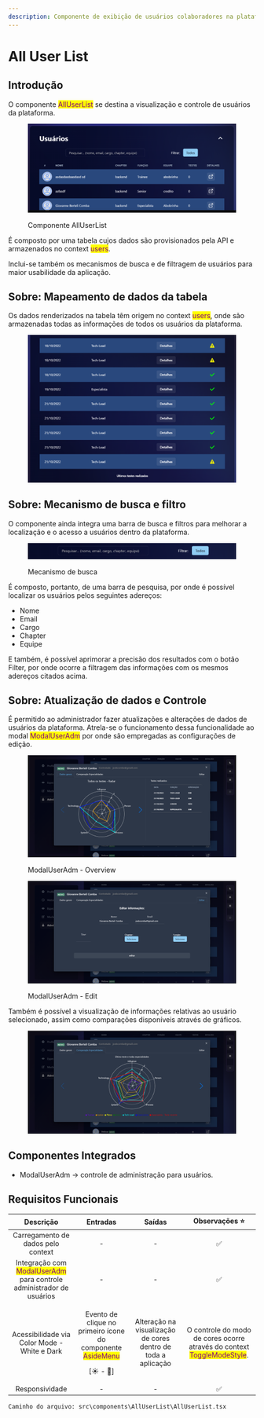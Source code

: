 ```yaml
---
description: Componente de exibição de usuários colaboradores na plataforma
---
```


# All User List

## Introdução

O componente <mark style="color:purple;">AllUserList</mark> se destina a visualização e controle de usuários da plataforma.

<figure><img src="../../.gitbook/assets/image (3).png" alt=""><figcaption><p>Componente AllUserList</p></figcaption></figure>

É composto por uma tabela cujos dados são provisionados pela API e armazenados no context <mark style="color:purple;">users</mark>.

Inclui-se também os mecanismos de busca e de filtragem de usuários para maior usabilidade da aplicação.

## Sobre: Mapeamento de dados da tabela

Os dados renderizados na tabela têm origem no context <mark style="color:purple;">users</mark>, onde são armazenadas todas as informações de todos os usuários da plataforma.

<figure><img src="../../.gitbook/assets/image (4).png" alt=""><figcaption></figcaption></figure>

## Sobre: Mecanismo de busca e filtro

O componente ainda integra uma barra de busca e filtros para melhorar a localização e o acesso a usuários dentro da plataforma.

<figure><img src="../../.gitbook/assets/image (10).png" alt=""><figcaption><p>Mecanismo de busca</p></figcaption></figure>

É composto, portanto, de uma barra de pesquisa, por onde é possível localizar os usuários pelos seguintes adereços:

* Nome
* Email
* Cargo
* Chapter
* Equipe

E também, é possível aprimorar a precisão dos resultados com o botão Filter, por onde ocorre a filtragem das informações com os mesmos adereços citados acima.

## Sobre: Atualização de dados e Controle

É permitido ao administrador fazer atualizações e alterações de dados de usuários da plataforma. Atrela-se o funcionamento dessa funcionalidade ao modal <mark style="color:purple;">ModalUserAdm</mark> por onde são empregadas as configurações de edição.

<figure><img src="../../.gitbook/assets/image (5).png" alt=""><figcaption><p>ModalUserAdm - Overview</p></figcaption></figure>

<figure><img src="../../.gitbook/assets/image (7).png" alt=""><figcaption><p>ModalUserAdm - Edit</p></figcaption></figure>

Também é possível a visualização de informações relativas ao usuário selecionado, assim como comparações disponíveis através de gráficos.

<figure><img src="../../.gitbook/assets/image (17).png" alt=""><figcaption></figcaption></figure>

## Componentes Integrados

* ModalUserAdm -> controle de administração para usuários.

## Requisitos Funcionais

|                                                Descrição                                               |                                                       Entradas                                                      |                             Saídas                            |                                               Observações ⭐                                               |
| :----------------------------------------------------------------------------------------------------: | :-----------------------------------------------------------------------------------------------------------------: | :-----------------------------------------------------------: | :-------------------------------------------------------------------------------------------------------: |
|                                   Carregamento de dados pelo context                                   |                                                          -                                                          |                               -                               |                                                     ✅                                                     |
| Integração com <mark style="color:purple;">ModalUserAdm</mark> para controle administrador de usuários |                                                          -                                                          |                               -                               |                                                     ✅                                                     |
|                              Acessibilidade via Color Mode - White e Dark                              | <p>Evento de clique no primeiro ícone do componente <mark style="color:purple;">AsideMenu</mark></p><p>[☀ - 🌙]</p> | Alteração na visualização de cores dentro de toda a aplicação | O controle do modo de cores ocorre através do context <mark style="color:purple;">ToggleModeStyle</mark>. |
|                                             Responsividade                                             |                                                          -                                                          |                               -                               |                                                     ✅                                                     |

```
Caminho do arquivo: src\components\AllUserList\AllUserList.tsx
```
